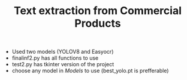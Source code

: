 <div align="center">
  <br>
  <h1>Text extraction from Commercial Products</h1>
</div>
<br>

- Used two models (YOLOV8 and Easyocr)
- finalinf2.py has all functions to use
- test2.py has tkinter version of the project
- choose any model in *Models* to use (best_yolo.pt is prefferable)
